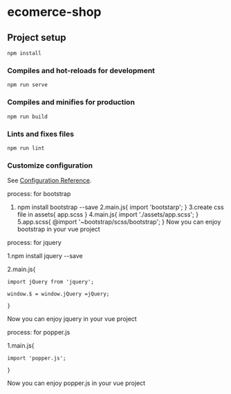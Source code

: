 # ecomerce-shop

## Project setup
```
npm install
```

### Compiles and hot-reloads for development
```
npm run serve
```

### Compiles and minifies for production
```
npm run build
```

### Lints and fixes files
```
npm run lint
```

### Customize configuration
See [Configuration Reference](https://cli.vuejs.org/config/).

process: for bootstrap
1. npm install bootstrap --save
2.main.js{
	import 'bootstarp';
	}
3.create css file in assets{
	app.scss
	}
4.main.js{
	import './assets/app.scss';
	}
5.app.scss{
	@import '~bootstrap/scss/bootstrap';
	}
Now you can enjoy bootstrap in your vue project

process: for jquery

1.npm install jquery --save

2.main.js{

	import jQuery from 'jquery';

	window.$ = window.jQuery =jQuery;

	}

Now you can enjoy jquery in your vue project

process: for popper.js

1.main.js{

	import 'popper.js';

	}

Now you can enjoy popper.js in your vue project
